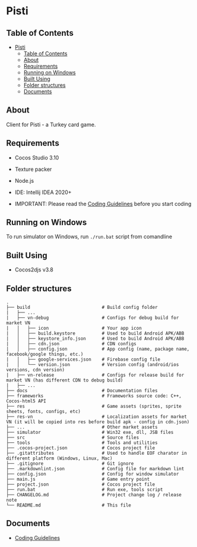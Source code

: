 # Pisti

## Table of Contents

- [Pisti](#pisti)
  - [Table of Contents](#table-of-contents)
  - [About](#about)
  - [Requirements](#requirements)
  - [Running on Windows](#running-on-windows)
  - [Built Using](#built-using)
  - [Folder structures](#folder-structures)
  - [Documents](#documents)

## About

Client for Pisti - a Turkey card game.

## Requirements

- Cocos Studio 3.10

- Texture packer

- Node.js

- IDE: Intellij IDEA 2020+

- IMPORTANT: Please read the [Coding Guidelines](./docs/CodingGuidelines.md) before you start coding

## Running on Windows

To run simulator on Windows, run `./run.bat` script from comandline

## Built Using

- Cocos2djs v3.8

## Folder structures

    .
    ├── build                           # Build config folder
    |   ├── ...
    |   ├── vn-debug                    # Configs for debug build for market VN
    |   │   ├── icon                    # Your app icon
    |   │   ├── build.keystore          # Used to build Android APK/ABB
    |   │   ├── keystore_info.json      # Used to build Android APK/ABB
    |   │   ├── cdn.json                # CDN configs
    |   │   ├── config.json             # App config (name, package name, facebook/google things, etc.)
    |   │   ├── google-services.json    # Firebase config file
    |   │   └── version.json            # Version config (android/ios versions, cdn version)
    |   ├── vn-release                  # Configs for release build for market VN (has different CDN to debug build)
    |   ├── ...
    ├── docs                            # Documentation files
    ├── frameworks                      # Frameworks source code: C++, Cocos-html5 API
    ├── res                             # Game assets (sprites, sprite sheets, fonts, configs, etc)
    ├── res-vn                          # Localization assets for market VN (it will be copied into res before build apk - config in cdn.json)
    ├── ...                             # Other market assets
    ├── simulator                       # Win32 exe, dll, JSB files
    ├── src                             # Source files
    ├── tools                           # Tools and utilities
    ├── .cocos-project.json             # Cocos project file
    ├── .gitattributes                  # Used to handle EOF charator in different platform (Windows, Linux, Mac)
    ├── .gitignore                      # Git ignore
    ├── .markdownlint.json              # Config file for markdown lint
    ├── config.json                     # Config for window simulator
    ├── main.js                         # Game entry point
    ├── project.json                    # Cocos project file
    ├── run.bat                         # Run exe, tools script
    ├── CHANGELOG.md                    # Project change log / release note
    └── README.md                       # This file

## Documents

- [Coding Guidelines](./docs/CodingGuidelines.md)
